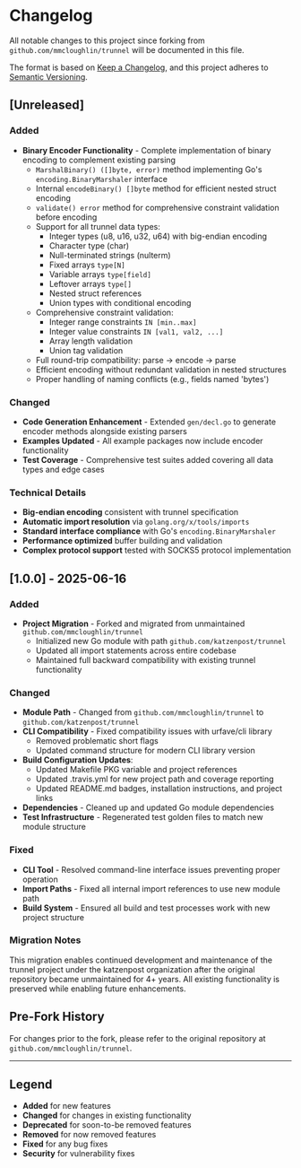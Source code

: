 # Changelog

All notable changes to this project since forking from `github.com/mmcloughlin/trunnel` will be documented in this file.

The format is based on [Keep a Changelog](https://keepachangelog.com/en/1.0.0/),
and this project adheres to [Semantic Versioning](https://semver.org/spec/v2.0.0.html).

## [Unreleased]

### Added
- **Binary Encoder Functionality** - Complete implementation of binary encoding to complement existing parsing
  - `MarshalBinary() ([]byte, error)` method implementing Go's `encoding.BinaryMarshaler` interface
  - Internal `encodeBinary() []byte` method for efficient nested struct encoding
  - `validate() error` method for comprehensive constraint validation before encoding
  - Support for all trunnel data types:
    - Integer types (u8, u16, u32, u64) with big-endian encoding
    - Character type (char)
    - Null-terminated strings (nulterm)
    - Fixed arrays `type[N]`
    - Variable arrays `type[field]` 
    - Leftover arrays `type[]`
    - Nested struct references
    - Union types with conditional encoding
  - Comprehensive constraint validation:
    - Integer range constraints `IN [min..max]`
    - Integer value constraints `IN [val1, val2, ...]`
    - Array length validation
    - Union tag validation
  - Full round-trip compatibility: parse → encode → parse
  - Efficient encoding without redundant validation in nested structures
  - Proper handling of naming conflicts (e.g., fields named 'bytes')

### Changed
- **Code Generation Enhancement** - Extended `gen/decl.go` to generate encoder methods alongside existing parsers
- **Examples Updated** - All example packages now include encoder functionality
- **Test Coverage** - Comprehensive test suites added covering all data types and edge cases

### Technical Details
- **Big-endian encoding** consistent with trunnel specification
- **Automatic import resolution** via `golang.org/x/tools/imports`
- **Standard interface compliance** with Go's `encoding.BinaryMarshaler`
- **Performance optimized** buffer building and validation
- **Complex protocol support** tested with SOCKS5 protocol implementation

## [1.0.0] - 2025-06-16

### Added
- **Project Migration** - Forked and migrated from unmaintained `github.com/mmcloughlin/trunnel`
  - Initialized new Go module with path `github.com/katzenpost/trunnel`
  - Updated all import statements across entire codebase
  - Maintained full backward compatibility with existing trunnel functionality

### Changed
- **Module Path** - Changed from `github.com/mmcloughlin/trunnel` to `github.com/katzenpost/trunnel`
- **CLI Compatibility** - Fixed compatibility issues with urfave/cli library
  - Removed problematic short flags
  - Updated command structure for modern CLI library version
- **Build Configuration Updates**:
  - Updated Makefile PKG variable and project references
  - Updated .travis.yml for new project path and coverage reporting
  - Updated README.md badges, installation instructions, and project links
- **Dependencies** - Cleaned up and updated Go module dependencies
- **Test Infrastructure** - Regenerated test golden files to match new module structure

### Fixed
- **CLI Tool** - Resolved command-line interface issues preventing proper operation
- **Import Paths** - Fixed all internal import references to use new module path
- **Build System** - Ensured all build and test processes work with new project structure

### Migration Notes
This migration enables continued development and maintenance of the trunnel project under the katzenpost organization after the original repository became unmaintained for 4+ years. All existing functionality is preserved while enabling future enhancements.

## Pre-Fork History

For changes prior to the fork, please refer to the original repository at `github.com/mmcloughlin/trunnel`.

---

## Legend

- **Added** for new features
- **Changed** for changes in existing functionality  
- **Deprecated** for soon-to-be removed features
- **Removed** for now removed features
- **Fixed** for any bug fixes
- **Security** for vulnerability fixes
